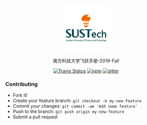 <p align="center">
  <a href="https://sustech-application.github.io/2019-Fall">
    <img alt="docsify" src="./docs/src/_media/SUSTech_University_Logo.png" height="150">
  </a>
</p>

<p align="center">
  南方科技大学飞跃手册-2019-Fall
</p>

<p align="center">
  <a href="https://travis-ci.org/SUSTech-Application/2019-Fall"><img alt="Travis Status" src="https://img.shields.io/travis/SUSTech-Application/2019-Fall/master.svg"></a>
  <a href="https://www.npmjs.com/package/docsify"><img alt="npm" src="https://img.shields.io/npm/v/docsify.svg"></a>
  <a href="https://gitter.im/SUSTech-Application/2019-Fall?utm_source=share-link&utm_medium=link&utm_campaign=share-link"><img alt="gitter" src="https://img.shields.io/gitter/room/SUSTech-Application/2019-Fall.svg"></a>
</p>

### Contributing

- Fork it!
- Create your feature branch: `git checkout -b my-new-feature`
- Commit your changes: `git commit -am 'Add some feature'`
- Push to the branch: `git push origin my-new-feature`
- Submit a pull request
